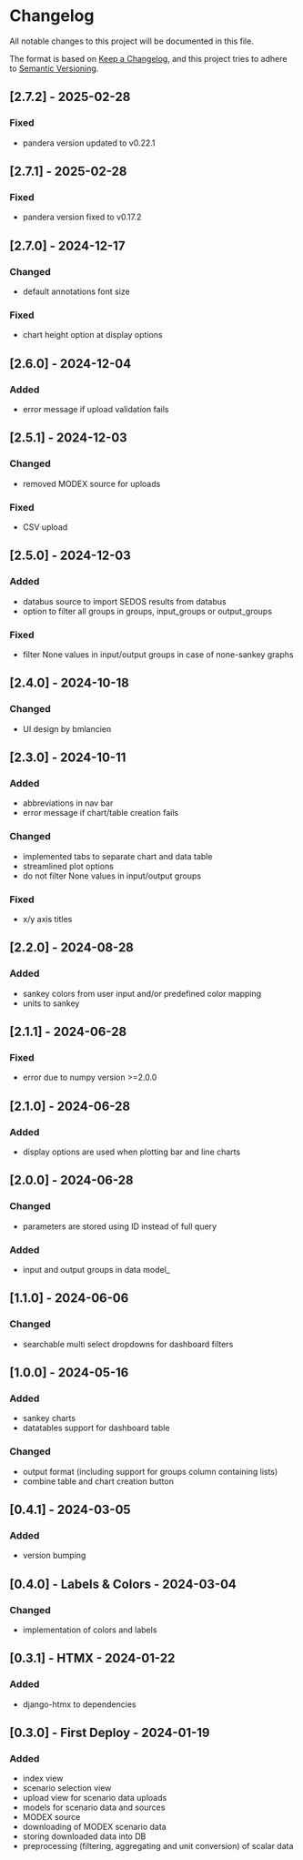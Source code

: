 # Changelog
All notable changes to this project will be documented in this file.

The format is based on [Keep a Changelog](https://keepachangelog.com/en/1.0.0/),
and this project tries to adhere to [Semantic Versioning](https://semver.org/spec/v2.0.0.html).

## [2.7.2] - 2025-02-28
### Fixed
- pandera version updated to v0.22.1

## [2.7.1] - 2025-02-28
### Fixed
- pandera version fixed to v0.17.2

## [2.7.0] - 2024-12-17
### Changed
- default annotations font size

### Fixed
- chart height option at display options

## [2.6.0] - 2024-12-04
### Added
- error message if upload validation fails

## [2.5.1] - 2024-12-03
### Changed
- removed MODEX source for uploads

### Fixed
- CSV upload

## [2.5.0] - 2024-12-03
### Added
- databus source to import SEDOS results from databus
- option to filter all groups in groups, input_groups or output_groups

### Fixed
- filter None values in input/output groups in case of none-sankey graphs

## [2.4.0] - 2024-10-18
### Changed
- UI design by bmlancien

## [2.3.0] - 2024-10-11
### Added
- abbreviations in nav bar
- error message if chart/table creation fails

### Changed
- implemented tabs to separate chart and data table
- streamlined plot options
- do not filter None values in input/output groups

### Fixed
- x/y axis titles

## [2.2.0] - 2024-08-28
### Added
- sankey colors from user input and/or predefined color mapping
- units to sankey

## [2.1.1] - 2024-06-28
### Fixed
- error due to numpy version >=2.0.0

## [2.1.0] - 2024-06-28
### Added
- display options are used when plotting bar and line charts

## [2.0.0] - 2024-06-28
### Changed
- parameters are stored using ID instead of full query

### Added
- input and output groups in data model_

## [1.1.0] - 2024-06-06
### Changed
- searchable multi select dropdowns for dashboard filters

## [1.0.0] - 2024-05-16
### Added
- sankey charts
- datatables support for dashboard table

### Changed
- output format (including support for groups column containing lists)
- combine table and chart creation button

## [0.4.1] - 2024-03-05
### Added
- version bumping

## [0.4.0] - Labels & Colors - 2024-03-04
### Changed
- implementation of colors and labels

## [0.3.1] - HTMX - 2024-01-22
### Added
- django-htmx to dependencies

## [0.3.0] - First Deploy - 2024-01-19
### Added
- index view
- scenario selection view
- upload view for scenario data uploads
- models for scenario data and sources
- MODEX source
- downloading of MODEX scenario data
- storing downloaded data into DB
- preprocessing (filtering, aggregating and unit conversion) of scalar data
